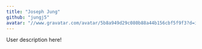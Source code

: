 ```yaml
---
title: "Joseph Jung"
github: "jungj5"
avatar: "//www.gravatar.com/avatar/5b8a949d29c080b88a44b156cbf5f9f3?d=identicon"
---
```


User description here!
